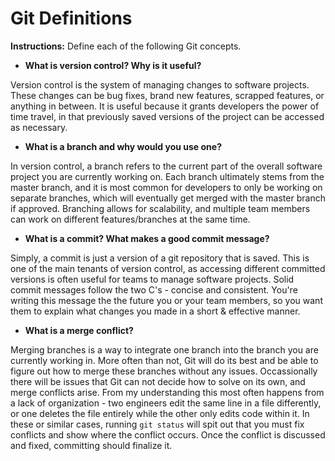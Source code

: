 # Git Definitions

**Instructions:** Define each of the following Git concepts.

- **What is version control?  Why is it useful?**

Version control is the system of managing changes to software projects. These changes can be bug fixes, brand new features, scrapped features, or anything in between. It is useful because it grants developers the power of time travel, in that previously saved versions of the project can be accessed as necessary.

- **What is a branch and why would you use one?** 

In version control, a branch refers to the current part of the overall software project you are currently working on. Each branch ultimately stems from the master branch, and it is most common for developers to only be working on separate branches, which will eventually get merged with the master branch if approved. Branching allows for scalability, and multiple team members can work on different features/branches at the same time.

- **What is a commit? What makes a good commit message?**

Simply, a commit is just a version of a git repository that is saved. This is one of the main tenants of version control, as accessing different committed versions is often useful for teams to manage software projects. Solid commit messages follow the two C's - concise and consistent. You're writing this message the the future you or your team members, so you want them to explain what changes you made in a short & effective manner.

- **What is a merge conflict?**

Merging branches is a way to integrate one branch into the branch you are currently working in. More often than not, Git will do its best and be able to figure out how to merge these branches without any issues. Occassionally there will be issues that Git can not decide how to solve on its own, and merge conflicts arise. From my understanding this most often happens from a lack of organization - two engineers edit the same line in a file differently, or one deletes the file entirely while the other only edits code within it. In these or similar cases, running `git status` will spit out that you must fix conflicts and show where the conflict occurs. Once the conflict is discussed and fixed, committing should finalize it.